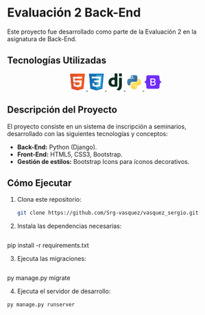 # Evaluación 2 Back-End

Este proyecto fue desarrollado como parte de la Evaluación 2 en la asignatura de Back-End.

## Tecnologías Utilizadas

<p align="center">
  <a href="https://developer.mozilla.org/en-US/docs/Web/HTML" target="_blank">
    <img src="https://raw.githubusercontent.com/devicons/devicon/master/icons/html5/html5-original.svg" alt="HTML5" width="40" height="40"/>
  </a>
  <a href="https://developer.mozilla.org/en-US/docs/Web/CSS" target="_blank">
    <img src="https://raw.githubusercontent.com/devicons/devicon/master/icons/css3/css3-original.svg" alt="CSS3" width="40" height="40"/>
  </a>
  <a href="https://www.djangoproject.com/" target="_blank">
    <img src="https://raw.githubusercontent.com/devicons/devicon/master/icons/django/django-plain.svg" alt="Django" width="40" height="40"/>
  </a>
  <a href="https://www.python.org/" target="_blank">
    <img src="https://raw.githubusercontent.com/devicons/devicon/master/icons/python/python-original.svg" alt="Python" width="40" height="40"/>
  </a>
  <a href="https://getbootstrap.com/" target="_blank">
    <img src="https://raw.githubusercontent.com/devicons/devicon/master/icons/bootstrap/bootstrap-plain.svg" alt="Bootstrap" width="40" height="40"/>
  </a>
</p>

## Descripción del Proyecto

El proyecto consiste en un sistema de inscripción a seminarios, desarrollado con las siguientes tecnologías y conceptos:
- **Back-End:** Python (Django).
- **Front-End:** HTML5, CSS3, Bootstrap.
- **Gestión de estilos:** Bootstrap Icons para íconos decorativos.

## Cómo Ejecutar

1. Clona este repositorio:
   ```bash
   git clone https://github.com/Srg-vasquez/vasquez_sergio.git

2. Instala las dependencias necesarias:
   ```bash
  pip install -r requirements.txt

3. Ejecuta las migraciones:
   ```bash
  py manage.py migrate

4. Ejecuta el servidor de desarrollo:
  ```bash
  py manage.py runserver

